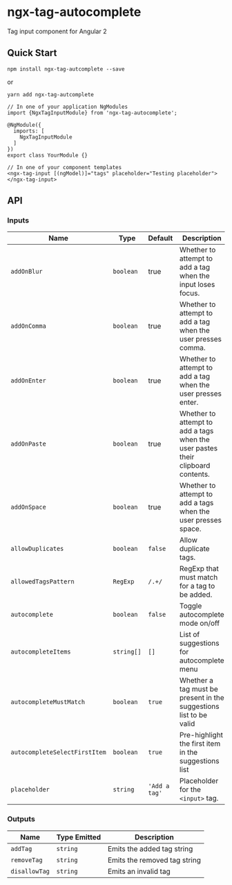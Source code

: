 # ngx-tag-autocomplete
Tag input component for Angular 2
<!-- 
## Demo & Examples
[View Demo](http://www.webpackbin.com/EkDO0p3Ab) -->

## Quick Start
```
npm install ngx-tag-autcomplete --save
```
or
```
yarn add ngx-tag-autcomplete
```

```
// In one of your application NgModules
import {NgxTagInputModule} from 'ngx-tag-autocomplete';

@NgModule({
  imports: [
    NgxTagInputModule
  ]
})
export class YourModule {}

// In one of your component templates
<ngx-tag-input [(ngModel)]="tags" placeholder="Testing placeholder"></ngx-tag-input>
```

## API
### Inputs
| Name | Type | Default | Description |
| --- | --- | --- | --- |
| `addOnBlur` | `boolean` | true | Whether to attempt to add a tag when the input loses focus. |
| `addOnComma` | `boolean` | true | Whether to attempt to add a tag when the user presses comma. |
| `addOnEnter` | `boolean` | true | Whether to attempt to add a tag when the user presses enter. |
| `addOnPaste` | `boolean` | true | Whether to attempt to add a tags when the user pastes their clipboard contents. |
| `addOnSpace` | `boolean` | true | Whether to attempt to add a tags when the user presses space. |
| `allowDuplicates` | `boolean` | `false` | Allow duplicate tags. |
| `allowedTagsPattern` | `RegExp` | `/.+/` | RegExp that must match for a tag to be added. |
| `autocomplete` | `boolean` | `false` | Toggle autocomplete mode on/off |
| `autocompleteItems` | `string[]` | `[]` | List of suggestions for autocomplete menu |
| `autocompleteMustMatch` | `boolean` | `true` | Whether a tag must be present in the suggestions list to be valid |
| `autocompleteSelectFirstItem` | `boolean` | `true` | Pre-highlight the first item in the suggestions list |
| `placeholder` | `string` | `'Add a tag'` | Placeholder for the `<input>` tag. |


### Outputs
| Name | Type Emitted | Description |
| --- | --- | --- |
| `addTag` | `string` | Emits the added tag string |
| `removeTag` | `string` | Emits the removed tag string |
| `disallowTag` | `string` | Emits an invalid tag

